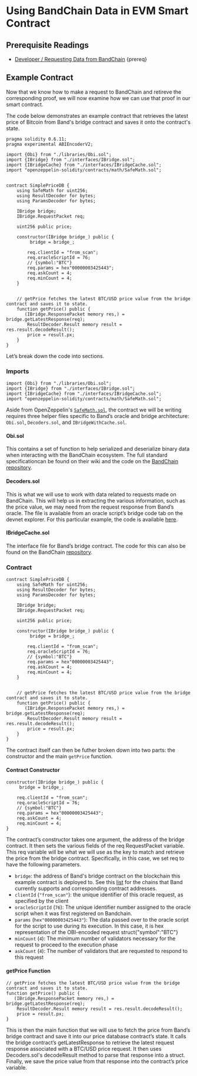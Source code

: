 <!--
order: 4
-->

# Using BandChain Data in EVM Smart Contract

## Prerequisite Readings

- [Developer / Requesting Data from BandChain](./requesting-data-from-bandchain.md) {prereq}

## Example Contract

Now that we know how to make a request to BandChain and retireve the corresponding proof, we will now examine how we can use that proof in our smart contract.

The code below demonstrates an example contract that retrieves the latest price of Bitcoin from Band's bridge contract and saves it onto the contract's state.

```sol
pragma solidity 0.6.11;
pragma experimental ABIEncoderV2;

import {Obi} from "./libraries/Obi.sol";
import {IBridge} from "./interfaces/IBridge.sol";
import {IBridgeCache} from "./interfaces/IBridgeCache.sol";
import "openzeppelin-solidity/contracts/math/SafeMath.sol";


contract SimplePriceDB {
    using SafeMath for uint256;
    using ResultDecoder for bytes;
    using ParamsDecoder for bytes;

    IBridge bridge;
    IBridge.RequestPacket req;

    uint256 public price;

    constructor(IBridge bridge_) public {
         bridge = bridge_;

        req.clientId = "from_scan";
        req.oracleScriptId = 76;
        // {symbol:"BTC"}
        req.params = hex"00000003425443";
        req.askCount = 4;
        req.minCount = 4;
    }


    // getPrice fetches the latest BTC/USD price value from the bridge contract and saves it to state.
    function getPrice() public {
       (IBridge.ResponsePacket memory res,) = bridge.getLatestResponse(req);
        ResultDecoder.Result memory result = res.result.decodeResult();
        price = result.px;
    }
}
```

Let’s break down the code into sections.

### Imports

```sol
import {Obi} from "./libraries/Obi.sol";
import {IBridge} from "./interfaces/IBridge.sol";
import {IBridgeCache} from "./interfaces/IBridgeCache.sol";
import "openzeppelin-solidity/contracts/math/SafeMath.sol";
```

Aside from OpenZeppelin's [`SafeMath.sol`](https://github.com/OpenZeppelin/openzeppelin-contracts/blob/master/contracts/math/SafeMath.sol), the contract we will be writing requires three helper files specific to Band’s oracle and bridge architecture: `Obi.sol`, `Decoders.sol`, and `IBridgeWithCache.sol`.

#### Obi.sol

This contains a set of function to help serialized and deserialize binary data when interacting with the BandChain ecosystem. The full standard specificationcan be found on their wiki and the code on the [BandChain repository](https://github.com/bandprotocol/bandchain/blob/master/bridges/evm/contracts/obi/Obi.sol).

#### Decoders.sol

This is what we will use to work with data related to requests made on BandChain. This will help us in extracting the various information, such as the price value, we may need from the request response from Band’s oracle. The file is available from an oracle script’s bridge code tab on the devnet explorer. For this particular example, the code is available [here](https://guanyu-devnet.cosmoscan.io/oracle-script/76#bridge).

#### IBridgeCache.sol

The interface file for Band’s bridge contract. The code for this can also be found on the BandChain [repository](https://github.com/bandprotocol/bandchain/blob/master/bridges/evm/contracts/IBridgeCache.sol).

### Contract

```sol
contract SimplePriceDB {
    using SafeMath for uint256;
    using ResultDecoder for bytes;
    using ParamsDecoder for bytes;

    IBridge bridge;
    IBridge.RequestPacket req;

    uint256 public price;

    constructor(IBridge bridge_) public {
         bridge = bridge_;

        req.clientId = "from_scan";
        req.oracleScriptId = 76;
        // {symbol:"BTC"}
        req.params = hex"00000003425443";
        req.askCount = 4;
        req.minCount = 4;
    }


    // getPrice fetches the latest BTC/USD price value from the bridge contract and saves it to state.
    function getPrice() public {
       (IBridge.ResponsePacket memory res,) = bridge.getLatestResponse(req);
        ResultDecoder.Result memory result = res.result.decodeResult();
        price = result.px;
    }
}
```

The contract itself can then be futher broken down into two parts: the constructor and the main `getPrice` function.

#### Contract Constructor

```sol
constructor(IBridge bridge_) public {
     bridge = bridge_;

    req.clientId = "from_scan";
    req.oracleScriptId = 76;
    // {symbol:"BTC"}
    req.params = hex"00000003425443";
    req.askCount = 4;
    req.minCount = 4;
}
```

The contract’s constructor takes one argument, the address of the bridge contract. It then sets the various fields of the req RequestPacket variable. This req variable will be what we will use as the key to match and retrieve the price from the bridge contract. Specifically, in this case, we set req to have the following parameters.

- `bridge`: the address of Band's bridge contract on the blockchain this example contract is deployed to. See this [list](./supported-blockchains.md) for the chains that Band currently supports and corresponding contract addresses.
- `clientId` (`"from_scan"`): the unique identifier of this oracle request, as specified by the client
- `oracleScriptId` (`76`): The unique identifier number assigned to the oracle script when it was first registered on Bandchain.
- `params` (`hex"00000003425443"`): The data passed over to the oracle script for the script to use during its execution. In this case, it is hex representation of the OBI-encoded request struct{"symbol":"BTC"}
- `minCount` (`4`): The minimum number of validators necessary for the request to proceed to the execution phase
- `askCount` (`4`): The number of validators that are requested to respond to this request

#### getPrice Function

```sol
// getPrice fetches the latest BTC/USD price value from the bridge contract and saves it to state.
function getPrice() public {
   (IBridge.ResponsePacket memory res,) = bridge.getLatestResponse(req);
    ResultDecoder.Result memory result = res.result.decodeResult();
    price = result.px;
}
```

This is then the main function that we will use to fetch the price from Band’s bridge contract and save it into our price database contract’s state. It calls the bridge contract’s getLatestResponse to retrieve the latest request response associated with a BTC/USD price request. It then uses Decoders.sol's decodeResult method to parse that response into a struct. Finally, we save the price value from that response into the contract’s price variable.
